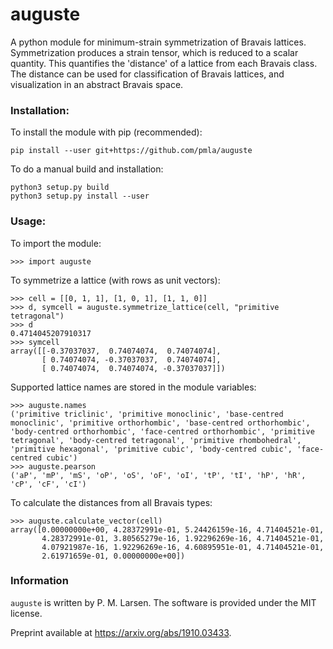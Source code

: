 # auguste

A python module for minimum-strain symmetrization of Bravais lattices.  Symmetrization produces a strain tensor, which is reduced to a scalar quantity.  This quantifies the 'distance' of a lattice from each Bravais class.  The distance can be used for classification of Bravais lattices, and visualization in an abstract Bravais space.


### Installation:

To install the module with pip (recommended):
```
pip install --user git+https://github.com/pmla/auguste
```

To do a manual build and installation:
```
python3 setup.py build
python3 setup.py install --user
```

### Usage:
To import the module:
```
>>> import auguste
```

To symmetrize a lattice (with rows as unit vectors):
```
>>> cell = [[0, 1, 1], [1, 0, 1], [1, 1, 0]]
>>> d, symcell = auguste.symmetrize_lattice(cell, "primitive tetragonal")
>>> d
0.4714045207910317
>>> symcell
array([[-0.37037037,  0.74074074,  0.74074074],
       [ 0.74074074, -0.37037037,  0.74074074],
       [ 0.74074074,  0.74074074, -0.37037037]])
```

Supported lattice names are stored in the module variables:
```
>>> auguste.names
('primitive triclinic', 'primitive monoclinic', 'base-centred monoclinic', 'primitive orthorhombic', 'base-centred orthorhombic', 'body-centred orthorhombic', 'face-centred orthorhombic', 'primitive tetragonal', 'body-centred tetragonal', 'primitive rhombohedral', 'primitive hexagonal', 'primitive cubic', 'body-centred cubic', 'face-centred cubic')
>>> auguste.pearson
('aP', 'mP', 'mS', 'oP', 'oS', 'oF', 'oI', 'tP', 'tI', 'hP', 'hR', 'cP', 'cF', 'cI')
```
To calculate the distances from all Bravais types:
```
>>> auguste.calculate_vector(cell)
array([0.00000000e+00, 4.28372991e-01, 5.24426159e-16, 4.71404521e-01,
       4.28372991e-01, 3.80565279e-16, 1.92296269e-16, 4.71404521e-01,
       4.07921987e-16, 1.92296269e-16, 4.60895951e-01, 4.71404521e-01,
       2.61971659e-01, 0.00000000e+00])
```

### Information
`auguste` is written by P. M. Larsen.  The software is provided under the MIT license.

Preprint available at https://arxiv.org/abs/1910.03433.
